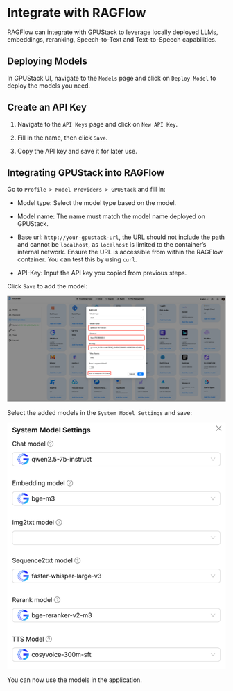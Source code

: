 # Integrate with RAGFlow

RAGFlow can integrate with GPUStack to leverage locally deployed LLMs, embeddings, reranking, Speech-to-Text and Text-to-Speech capabilities.

## Deploying Models

In GPUStack UI, navigate to the `Models` page and click on `Deploy Model` to deploy the models you need.

## Create an API Key

1. Navigate to the `API Keys` page and click on `New API Key`.

2. Fill in the name, then click `Save`.

3. Copy the API key and save it for later use.

## Integrating GPUStack into RAGFlow

Go to `Profile > Model Providers > GPUStack` and fill in:

- Model type: Select the model type based on the model.

- Model name: The name must match the model name deployed on GPUStack.

- Base url: `http://your-gpustack-url`, the URL should not include the path and cannot be `localhost`, as `localhost` is limited to the container’s internal network. Ensure the URL is accessible from within the RAGFlow container. You can test this by using `curl`.

- API-Key: Input the API key you copied from previous steps.

Click `Save` to add the model:

![ragflow-add-model](../assets/integrations/integration-ragflow-add-model.png)

Select the added models in the `System Model Settings` and save:

![ragflow-add-model](../assets/integrations/integration-ragflow-system-model-settings.png)

You can now use the models in the application.
